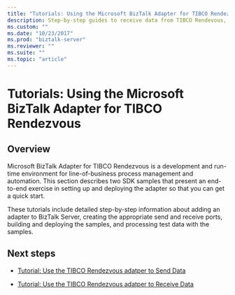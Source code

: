 ```yaml
---
title: "Tutorials: Using the Microsoft BizTalk Adapter for TIBCO Rendezvous"
description: Step-by-step guides to receive data from TIBCO Rendevous, and to send data to TIBCO Rendevous using the adapter in BizTalk Server
ms.custom: ""
ms.date: "10/23/2017"
ms.prod: "biztalk-server"
ms.reviewer: ""
ms.suite: ""
ms.topic: "article"
---
```

# Tutorials: Using the Microsoft BizTalk Adapter for TIBCO Rendezvous

## Overview
Microsoft BizTalk Adapter for TIBCO Rendezvous is a development and run-time environment for line-of-business process management and automation. This section describes two SDK samples that present an end-to-end exercise in setting up and deploying the adapter so that you can get a quick start.  
  
 These tutorials include detailed step-by-step information about adding an adapter to BizTalk Server, creating the appropriate send and receive ports, building and deploying the samples, and processing test data with the samples.  
  
## Next steps
  
-   [Tutorial: Use the TIBCO Rendezvous adatper to Send Data](../core/tutorial-using-the-biztalk-adapter-for-tibco-rendezvous-to-send-data.md)  
  
-   [Tutorial: Use the TIBCO Rendezvous adatper to Receive Data](../core/tutorial-using-the-biztalk-adapter-for-tibco-rendezvous-to-receive-data.md)
